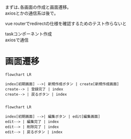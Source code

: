 まずは､各画面の作成と画面遷移｡  
axiosとかの通信系は後で｡  

vue routerでredirectの仕様を確認するためのテスト作らないと

taskコンポーネント作成  
axiosで通信

# 画面遷移
```mermaid
flowchart LR

index[初期画面] -->| 新規作成ボタン | create[新規作成画面]
create--> | 登録完了 | index
create--> | 戻るボタン | index


```

```mermaid
flowchart LR

index[初期画面] -->| 編集ボタン | edit[編集画面]
edit--> | 編集完了 | index
edit--> | 削除完了 | index
edit--> | 戻るボタン | index

```
